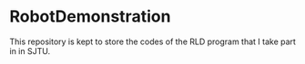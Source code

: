 # RobotDemonstration
This repository is kept to store the codes of the RLD program that I take part in in SJTU.
